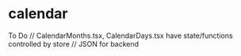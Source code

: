 # calendar

To Do
// CalendarMonths.tsx, CalendarDays.tsx have state/functions controlled by store
// JSON for backend
